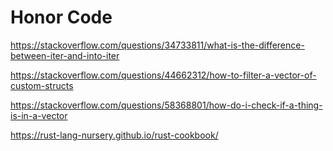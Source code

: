 # Honor Code

https://stackoverflow.com/questions/34733811/what-is-the-difference-between-iter-and-into-iter

https://stackoverflow.com/questions/44662312/how-to-filter-a-vector-of-custom-structs

https://stackoverflow.com/questions/58368801/how-do-i-check-if-a-thing-is-in-a-vector

https://rust-lang-nursery.github.io/rust-cookbook/